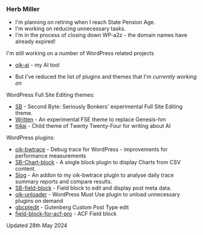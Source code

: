 ### Herb Miller

<!--
**bobbingwide/bobbingwide** is a ✨ _special_ ✨ repository because its `README.md` (this file) appears on your GitHub profile.

Here are some ideas to get you started:

- 🔭 I’m currently working on ...
- 🌱 I’m currently learning ...
- 👯 I’m looking to collaborate on ...
- 🤔 I’m looking for help with ...
- 💬 Ask me about ...
- 📫 How to reach me: ...
- 😄 Pronouns: ...
- ⚡ Fun fact: ...
-->
- I'm planning on retiring when I reach State Pension Age. 
- I'm working on reducing unnecessary tasks.
- I'm in the process of closing down WP-a2z - the domain names have already expired!


I'm still working on a number of WordPress related projects 

- [oik-ai](https://github.com/bobbingwide/oik-ai) - my AI tool

- But I've reduced the list of plugins and themes that I'm _currently working on_

WordPress Full Site Editing themes:

- [SB](https://github.com/bobbingwide/sb) - Second Byte: Seriously Bonkers' experimental Full Site Editing theme.
- [Written](https://github.com/bobbingwide/written) - An experimental FSE theme to replace Genesis-hm
- [tt4ai](https://githib.com/bobbingwide/tt4ai) - Child theme of Twenty Twenty-Four for writing about AI

WordPress plugins:

- [oik-bwtrace](https://github.com/bobbingwide/oik-bwtrace) - Debug trace for WordPress - improvements for performance measurements
- [SB-Chart-block](https://github.com/bobbingwide/sb-chart-block) - A single block plugin to display Charts from CSV content.
- [Slog](https://github.com/bobbingwide/slog) - An addon to my oik-bwtrace plugin to analyse daily trace summary reports and compare results.
- [SB-field-block](https://github.com/bobbingwide/sb-field-block) - Field block to edit and display post meta data.
- [oik-unloader](https://github.com/bobbingwide/oik-unloader) - WordPress Must Use plugin to unload unnecessary plugins on demand
- [gbcptedit](https://github.com/bobbingwide/gbcptedit) - Gutenberg Custom Post Type edit
- [field-block-for-acf-pro](https://github.com/bobbingwide/field-block-for-acf-pro) - ACF Field block
 


Updated 28th May 2024
